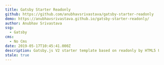 ```yaml
---
title: Gatsby Starter Readonly
github: https://github.com/anubhavsrivastava/gatsby-starter-readonly
demo: https://anubhavsrivastava.github.io/gatsby-starter-readonly/
author: Anubhav Srivastava
ssg:
  - Gatsby
cms:
  - No Cms
date: 2019-05-17T10:45:41.000Z
description: Gatsby.js V2 starter template based on readonly by HTML5 UP
stale: true
---
```

